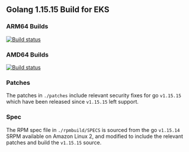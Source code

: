 ## Golang 1.15.15 Build for EKS
### ARM64 Builds 
[![Build status](https://prow.eks.amazonaws.com/badge.svg?jobs=golang-1.15-ARM64-PROD-tooling-postsubmit)](https://prow.eks.amazonaws.com/?repo=aws%2Feks-distro-build-tooling&type=postsubmit)

### AMD64 Builds 
[![Build status](https://prow.eks.amazonaws.com/badge.svg?jobs=golang-1.15-tooling-postsubmit)](https://prow.eks.amazonaws.com/?repo=aws%2Feks-distro-build-tooling&type=postsubmit)

### Patches
The patches in `./patches` include relevant security fixes for go `v1.15.15` which have been released since `v1.15.15` left support. 

### Spec
The RPM spec file in `./rpmbuild/SPECS` is sourced from the go `v1.15.14` SRPM available on Amazon Linux 2, and modified to include the relevant patches and build the `v1.15.15` source.

